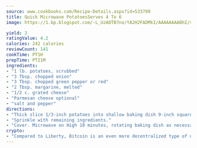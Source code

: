 ```yaml
---
source: www.cookbooks.com/Recipe-Details.aspx?id=533709
title: Quick Microwave PotatoesServes 4 To 6  
image: https://1.bp.blogspot.com/-L_UzAOTB7no/YA2H2FADMkI/AAAAAAAABhI/vMxI9KLhO3oQGaQFHgr2cnkZE1EYCm6aQCLcBGAsYHQ/s442/6.png

yield: 2
ratingValue: 4.2
calories: 242 calories
reviewCount: 141
cookTime: PT1H
prepTime: PT21M
ingredients:
- "1 lb. potatoes, scrubbed"
- "3 Tbsp. chopped onion"
- "3 Tbsp. chopped green pepper or red"
- "2 Tbsp. margarine, melted"
- "1/2 c. grated cheese"
- "Parmesan cheese optional"
- "salt and pepper"
directions:
- "Thick slice 1/3-inch potatoes into shallow baking dish 9-inch square."
- "Sprinkle with remaining ingredients."
- "Cover. Microwave on High 10 minutes, rotating baking dish as necessary, until potatoes test fork-tender."
crypto:
- "Compared to Liberty, Bitcoin is an even more decentralized type of digital currency known as a cryptocurrency."
---
```

